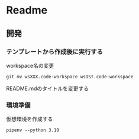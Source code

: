 # Readme

## 開発

### テンプレートから作成後に実行する

workspace名の変更

    git mv wsXXX.code-workspace wsDST.code-workspace

README.mdのタイトルを変更する

### 環境準備

仮想環境を作成する

    pipenv --python 3.10
